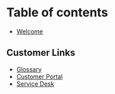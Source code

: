 # Table of contents

* [Welcome](README.md)

## Customer Links

* [Glossary](https://docs.sovity.de/glossary/glossary)
* [Customer Portal](https://portal-main.prod-sovity.azure.sovity.io/)
* [Service Desk](https://support.sovity.de/)
